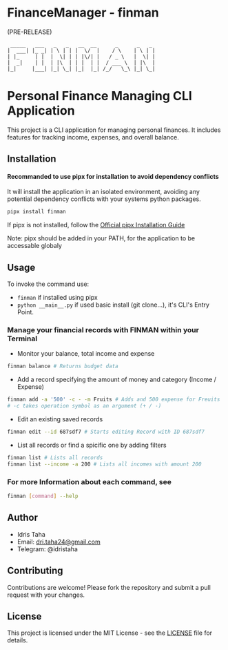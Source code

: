 # FinanceManager - finman
(PRE-RELEASE)

     _____   ___   _   _   __  __      _      _   _ 
    |  ___| |_ _| | \ | | |  \/  |    / \    | \ | |
    | |_     | |  |  \| | | |\/| |   / _ \   |  \| |
    |  _|    | |  | |\  | | |  | |  / ___ \  | |\  |
    |_|     |___| |_| \_| |_|  |_| /_/   \_\ |_| \_|

# Personal Finance Managing CLI Application 

This project is a CLI application for managing personal finances. It includes features for tracking income, expenses, and overall balance.

## Installation

#### **Recommanded to use pipx for installation to avoid dependency conflicts**

It will install the application in an isolated environment, avoiding any potential dependency conflicts 
with your systems python packages.

```bash
pipx install finman
```
If pipx is not installed, follow the [Official pipx Installation Guide](https://pipx.pypa.io/stable/#install-pipx)

Note: pipx should be added in your PATH, for the application to be accessable globaly 

## Usage

To invoke the command use:
 - `finman` if installed using pipx 
 - `python __main__.py` if used basic install (git clone...), it's CLI's Entry Point.

###     Manage your financial records with FINMAN within your Terminal 
- Monitor your balance, total income and expense
```bash
finman balance # Returns budget data 
```
- Add a record specifying the amount of money and category (Income / Expense)
```bash
finman add -a '500' -c - -m Fruits # Adds and 500 expense for Freuits 
# -c takes operation symbol as an argument (+ / -) 
```
- Edit an existing saved records
```bash
finman edit --id 687sdf7 # Starts editing Record with ID 687sdf7
```
- List all records or find a spicific one by adding filters 
```bash
finman list # Lists all records
finman list --income -a 200 # Lists all incomes with amount 200
```

### For more Information about each command, see 
```bash
finman [command] --help
```

## Author
- Idris Taha
- Email: dri.taha24@gmail.com
- Telegram: @idristaha

## Contributing

Contributions are welcome! Please fork the repository and submit a pull request with your changes.

## License

This project is licensed under the MIT License - see the [LICENSE](LICENSE) file for details.

